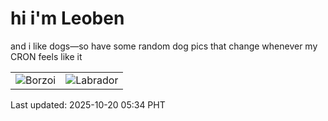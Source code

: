 # hi i'm Leoben

and i like dogs—so have some random dog pics that change whenever my CRON feels like it

|  |  |
|--------|----------|
| ![Borzoi](https://random-dog-vercel.vercel.app/api/random-borzoi?v=1760909656) | ![Labrador](https://random-dog-vercel.vercel.app/api/random-labrador?v=1760909656) |

Last updated: 2025-10-20 05:34 PHT

